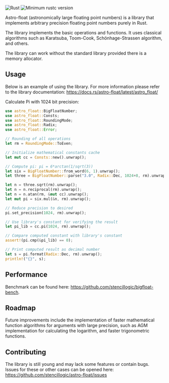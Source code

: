 ![Rust](https://github.com/stencillogic/astro-float/workflows/Rust/badge.svg)
![Minimum rustc version](https://img.shields.io/badge/rustc-1.62.1+-lightgray.svg)

Astro-float (astronomically large floating point numbers) is a library that implements arbitrary precision floating point numbers purely in Rust.

The library implements the basic operations and functions. It uses classical algorithms such as Karatsuba, Toom-Cook, Schönhage-Strassen algorithm, and others.

The library can work without the standard library provided there is a memory allocator.

## Usage

Below is an example of using the library.
For more information please refer to the library documentation: https://docs.rs/astro-float/latest/astro_float/


Calculate Pi with 1024 bit precision:

``` rust
use astro_float::BigFloatNumber;
use astro_float::Consts;
use astro_float::RoundingMode;
use astro_float::Radix;
use astro_float::Error;

// Rounding of all operations
let rm = RoundingMode::ToEven;

// Initialize mathematical constants cache
let mut cc = Consts::new().unwrap();

// Compute pi: pi = 6*arctan(1/sqrt(3))
let six = BigFloatNumber::from_word(6, 1).unwrap();
let three = BigFloatNumber::parse("3.0", Radix::Dec, 1024+8, rm).unwrap();  // +8 bits of precision to cover error

let n = three.sqrt(rm).unwrap();
let n = n.reciprocal(rm).unwrap();
let n = n.atan(rm, &mut cc).unwrap();
let mut pi = six.mul(&n, rm).unwrap();

// Reduce precision to desired
pi.set_precision(1024, rm).unwrap();

// Use library's constant for verifying the result
let pi_lib = cc.pi(1024, rm).unwrap();

// Compare computed constant with library's constant
assert!(pi.cmp(&pi_lib) == 0);

// Print computed result as decimal number
let s = pi.format(Radix::Dec, rm).unwrap();
println!("{}", s);
```

## Performance

Benchmark can be found here: https://github.com/stencillogic/bigfloat-bench.

## Roadmap

Future improvements include the implementation of faster mathematical function algorithms for arguments with large precision, such as AGM implementation for calculating the logarithm, and faster trigonometric functions.

## Contributing

The library is still young and may lack some features or contain bugs. Issues for these or other cases can be opened here: https://github.com/stencillogic/astro-float/issues 
